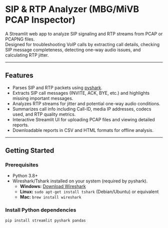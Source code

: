 # SIP & RTP Analyzer (MBG/MiVB PCAP Inspector)

A Streamlit web app to analyze SIP signaling and RTP streams from PCAP or PCAPNG files.  
Designed for troubleshooting VoIP calls by extracting call details, checking SIP message completeness, detecting one-way audio issues, and calculating RTP jitter.

---

## Features

- Parses SIP and RTP packets using [pyshark](https://github.com/KimiNewt/pyshark).
- Extracts SIP call messages (INVITE, ACK, BYE, etc.) and highlights missing important messages.
- Analyzes RTP streams for jitter and potential one-way audio conditions.
- Summarizes call info including Call-ID, media IP addresses, codecs used, and RTP quality metrics.
- Interactive Streamlit UI for uploading PCAP files and viewing detailed reports.
- Downloadable reports in CSV and HTML formats for offline analysis.

---

## Getting Started

### Prerequisites

- Python 3.8+
- Wireshark/Tshark installed on your system (required by pyshark).  
  - **Windows:** [Download Wireshark](https://www.wireshark.org/download.html)  
  - **Linux:** `sudo apt-get install tshark` (Debian/Ubuntu) or equivalent  
  - **Mac:** `brew install wireshark`

### Install Python dependencies

```bash
pip install streamlit pyshark pandas

